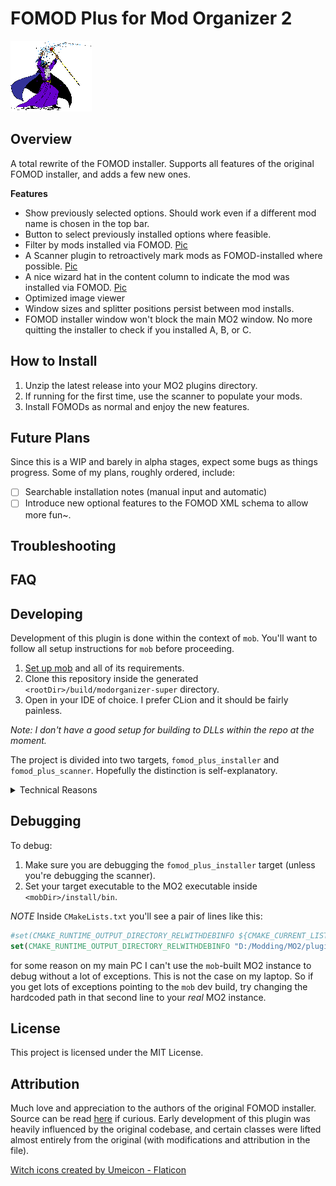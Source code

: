 ﻿# FOMOD Plus for Mod Organizer 2
![wizard](./scanner/resources/wizard.gif)

## Overview
A total rewrite of the FOMOD installer. Supports all features of the original FOMOD installer, and adds a few new ones.

**Features**
- Show previously selected options. Should work even if a different mod name is chosen in the top bar.
- Button to select previously installed options where feasible.
- Filter by mods installed via FOMOD. [Pic](doc/filter.png)
- A Scanner plugin to retroactively mark mods as FOMOD-installed where possible. [Pic](doc/scanner-menu.png)
- A nice wizard hat in the content column to indicate the mod was installed via FOMOD. [Pic](doc/content.png)
- Optimized image viewer
- Window sizes and splitter positions persist between mod installs.
- FOMOD installer window won't block the main MO2 window. No more quitting the installer to check if you installed A, B, or C.

## How to Install
1. Unzip the latest release into your MO2 plugins directory.
2. If running for the first time, use the scanner to populate your mods.
3. Install FOMODs as normal and enjoy the new features.

## Future Plans
Since this is a WIP and barely in alpha stages, expect some bugs as things progress. 
Some of my plans, roughly ordered, include:

- [ ] Searchable installation notes (manual input and automatic)
- [ ] Introduce new optional features to the FOMOD XML schema to allow more fun~.

## Troubleshooting

## FAQ

## Developing

Development of this plugin is done within the context of `mob`.
You'll want to follow all setup instructions for `mob` before proceeding.

1. [Set up mob](https://github.com/ModOrganizer2/mob) and all of its requirements.
2. Clone this repository inside the generated `<rootDir>/build/modorganizer-super` directory.
3. Open in your IDE of choice. I prefer CLion and it should be fairly painless.

*Note: I don't have a good setup for building to DLLs within the repo at the moment.*

The project is divided into two targets, `fomod_plus_installer` and `fomod_plus_scanner`. Hopefully the 
distinction is self-explanatory.

<details>
  <summary>Technical Reasons</summary>

  MO2 plugin architecture doesn't support providing multiple C++ plugins in one target. Even if it could,
  `FomodPlusScanner` implements `IPluginTool` which conflicts in inheritence with `IPluginInstaller`. 

  Sorry for the headache!
</details>

## Debugging
To debug:
1. Make sure you are debugging the `fomod_plus_installer` target (unless you're debugging the scanner).
2. Set your target executable to the MO2 executable inside `<mobDir>/install/bin`.

*NOTE* Inside `CMakeLists.txt` you'll see a pair of lines like this:
```cmake
#set(CMAKE_RUNTIME_OUTPUT_DIRECTORY_RELWITHDEBINFO ${CMAKE_CURRENT_LIST_DIR}/../../../install/bin/plugins)
set(CMAKE_RUNTIME_OUTPUT_DIRECTORY_RELWITHDEBINFO "D:/Modding/MO2/plugins")
```
for some reason on my main PC I can't use the `mob`-built MO2 instance to debug without a lot 
of exceptions. This is not the case on my laptop. So if you get lots of exceptions pointing to the 
`mob` dev build, try changing the hardcoded path in that second line to your _real_ MO2 instance.

## License
This project is licensed under the MIT License.

## Attribution
Much love and appreciation to the authors of the original FOMOD installer. Source can be read [here](https://github.com/ModOrganizer2/modorganizer-installer_fomod)
if curious. Early development of this plugin was heavily influenced by the original codebase, and certain classes were lifted
almost entirely from the original (with modifications and attribution in the file).

<a href="https://www.flaticon.com/free-icons/witch" title="witch icons">Witch icons created by Umeicon - Flaticon</a>

